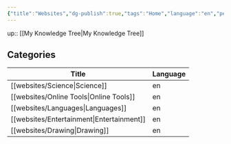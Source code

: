```yaml
---
{"title":"Websites","dg-publish":true,"tags":"Home","language":"en","permalink":"/websites/websites/","dgPassFrontmatter":true}
---
```


up:: [[My Knowledge Tree\|My Knowledge Tree]]

## Categories
| Title                                        | Language |
| -------------------------------------------- | -------- |
| [[websites/Science\|Science]]             | en       |
| [[websites/Online Tools\|Online Tools]]   | en       |
| [[websites/Languages\|Languages]]         | en       |
| [[websites/Entertainment\|Entertainment]] | en       |
| [[websites/Drawing\|Drawing]]             | en       |


